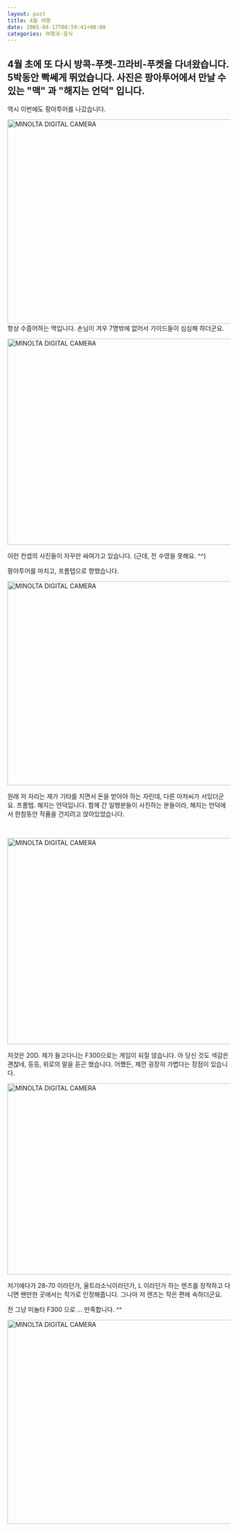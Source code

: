 ```yaml
---
layout: post
title: 4월 여행
date: 2005-04-17T08:59:41+00:00
categories: 여행과-음식
---
```

4월 초에 또 다시 방콕-푸켓-끄라비-푸켓을 다녀왔습니다. 5박동안 빡쎄게 뛰었습니다. 사진은 팡아투어에서 만날 수 있는 "맥" 과 "해지는 언덕" 입니다.
---
역시 이번에도 팡아투어를 나갔습니다.

<a href="http://jinto.pe.kr/583/minolta-digital-camera-76" rel="attachment wp-att-3107"><img class="alignnone  wp-image-3107" alt="MINOLTA DIGITAL CAMERA" src="http://jinto.pe.kr/wp-content/uploads/2005/04/PICT2453.jpg" width="614" height="461" /></a>
항상 수줍어하는 맥입니다. 손님이 겨우 7명밖에 없어서 가이드들이 심심해 하더군요.

<a href="http://jinto.pe.kr/583/minolta-digital-camera-77" rel="attachment wp-att-3108"><img alt="MINOLTA DIGITAL CAMERA" src="http://jinto.pe.kr/wp-content/uploads/2005/04/PICT2457.jpg" width="622" height="466" /></a>

이런 컨셉의 사진들이 자꾸만 싸여가고 있습니다. (근데, 전 수영을 못해요. ^^)

팡아투어를 마치고, 프롬텝으로 향했습니다.

<a href="http://jinto.pe.kr/583/minolta-digital-camera-78" rel="attachment wp-att-3109"><img alt="MINOLTA DIGITAL CAMERA" src="http://jinto.pe.kr/wp-content/uploads/2005/04/PICT2484.jpg" width="614" height="461" /></a>

원래 저 자리는 제가 기타를 치면서 돈을 받아야 하는 자린데, 다른 아저씨가 서있더군요. 프롬텝. 해지는 언덕입니다. 함께 간 일행분들이 사진하는 분들이라, 해지는 언덕에서 한참동안 작품을 건지려고 앉아있었습니다.

&nbsp;

<a href="http://jinto.pe.kr/583/minolta-digital-camera-79" rel="attachment wp-att-3110"><img alt="MINOLTA DIGITAL CAMERA" src="http://jinto.pe.kr/wp-content/uploads/2005/04/PICT2507.jpg" width="622" height="466" /></a>

저것은 20D. 제가 들고다니는 F300으로는 게임이 되질 않습니다. 아 당신 것도 색감은 괜찮네, 등등, 위로의 말을 듣곤 했습니다. 어쨌든, 제껀 굉장히 가볍다는 장점이 있습니다.

<a href="http://jinto.pe.kr/583/minolta-digital-camera-80" rel="attachment wp-att-3111"><img alt="MINOLTA DIGITAL CAMERA" src="http://jinto.pe.kr/wp-content/uploads/2005/04/PICT2509.jpg" width="576" height="432" /></a>

저기에다가 28-70 이라던가, 울트라소닉이라던가, L 이라던가 하는 렌즈를 장착하고 다니면 왠만한 곳에서는 작가로 인정해줍니다. 그나마 저 렌즈는 작은 편에 속하더군요.

전 그냥 미놀타 F300 으로 ... 만족합니다. ^^

<a href="http://jinto.pe.kr/583/minolta-digital-camera-81" rel="attachment wp-att-3112"><img alt="MINOLTA DIGITAL CAMERA" src="http://jinto.pe.kr/wp-content/uploads/2005/04/PICT2518.jpg" width="614" height="461" /></a>
